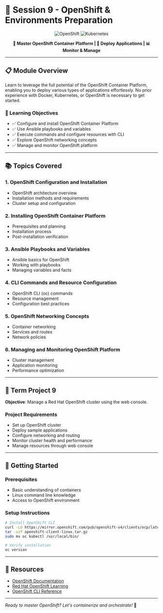 # 🚀 Session 9 - OpenShift & Environments Preparation

<div align="center">

![OpenShift](https://img.shields.io/badge/OpenShift-Container_Platform-EE0000?style=for-the-badge&logo=red-hat-open-shift&logoColor=white)
![Kubernetes](https://img.shields.io/badge/Kubernetes-Container_Orchestration-326CE5?style=for-the-badge&logo=kubernetes&logoColor=white)

**🎯 Master OpenShift Container Platform | 🚀 Deploy Applications | 📊 Monitor & Manage**

</div>

---

## 📋 **Module Overview**

Learn to leverage the full potential of the OpenShift Container Platform, enabling you to deploy various types of applications effortlessly. No prior experience with Docker, Kubernetes, or OpenShift is necessary to get started.

### **🎯 Learning Objectives**
- ✅ Configure and install OpenShift Container Platform
- ✅ Use Ansible playbooks and variables
- ✅ Execute commands and configure resources with CLI
- ✅ Explore OpenShift networking concepts
- ✅ Manage and monitor OpenShift platform

---

## 📚 **Topics Covered**

### **1. OpenShift Configuration and Installation**
- OpenShift architecture overview
- Installation methods and requirements
- Cluster setup and configuration

### **2. Installing OpenShift Container Platform**
- Prerequisites and planning
- Installation process
- Post-installation verification

### **3. Ansible Playbooks and Variables**
- Ansible basics for OpenShift
- Working with playbooks
- Managing variables and facts

### **4. CLI Commands and Resource Configuration**
- OpenShift CLI (oc) commands
- Resource management
- Configuration best practices

### **5. OpenShift Networking Concepts**
- Container networking
- Services and routes
- Network policies

### **6. Managing and Monitoring OpenShift Platform**
- Cluster management
- Application monitoring
- Performance optimization

---

## 🎯 **Term Project 9**

**Objective**: Manage a Red Hat OpenShift cluster using the web console.

### **Project Requirements**
- Set up OpenShift cluster
- Deploy sample applications
- Configure networking and routing
- Monitor cluster health and performance
- Manage resources through web console

---

## 🚀 **Getting Started**

### **Prerequisites**
- Basic understanding of containers
- Linux command line knowledge
- Access to OpenShift environment

### **Setup Instructions**
```bash
# Install OpenShift CLI
curl -LO https://mirror.openshift.com/pub/openshift-v4/clients/ocp/latest/openshift-client-linux.tar.gz
tar -xzf openshift-client-linux.tar.gz
sudo mv oc kubectl /usr/local/bin/

# Verify installation
oc version
```

---

## 📖 **Resources**

- [OpenShift Documentation](https://docs.openshift.com/)
- [Red Hat OpenShift Learning](https://learn.openshift.com/)
- [OpenShift CLI Reference](https://docs.openshift.com/container-platform/latest/cli_reference/openshift_cli/getting-started-cli.html)

---

*Ready to master OpenShift? Let's containerize and orchestrate!* 🚀
